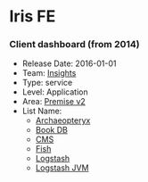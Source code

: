 # Iris FE
### Client dashboard (from 2014)
* Release Date: 2016-01-01
* Team: [Insights](../teams/insights.md)
* Type: service
* Level: Application
* Area: [Premise v2](../areas/v2.png)
* List Name:
  * [Archaeopteryx](archaeopteryx.md)
  * [Book DB](book.md)
  * [CMS](cms-fe.md)
  * [Fish](fish.md)
  * [Logstash](logstash.md)
  * [Logstash JVM](logstash-jvm.md)
